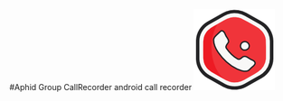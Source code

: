 #Aphid Group CallRecorder
android call recorder
![alt tag](https://raw.githubusercontent.com/sonnylloyd/CallRecorder/master/app/src/main/res/mipmap-xxhdpi/ic_launcher.png?token=ABV4EL6mkCDuF_wdyODPORVM3oq-dKi9ks5VCFXJwA%3D%3D)
